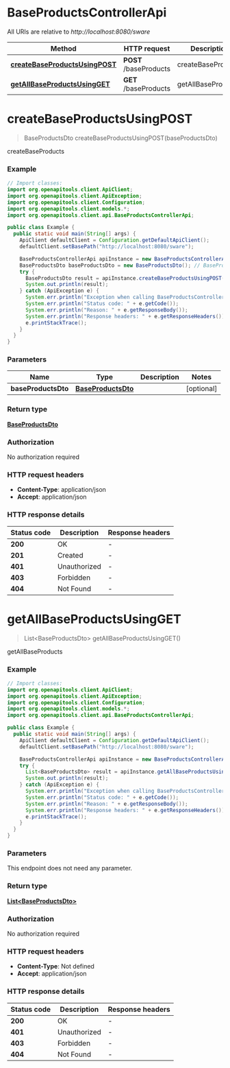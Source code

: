 # BaseProductsControllerApi

All URIs are relative to *http://localhost:8080/sware*

Method | HTTP request | Description
------------- | ------------- | -------------
[**createBaseProductsUsingPOST**](BaseProductsControllerApi.md#createBaseProductsUsingPOST) | **POST** /baseProducts | createBaseProducts
[**getAllBaseProductsUsingGET**](BaseProductsControllerApi.md#getAllBaseProductsUsingGET) | **GET** /baseProducts | getAllBaseProducts


<a name="createBaseProductsUsingPOST"></a>
# **createBaseProductsUsingPOST**
> BaseProductsDto createBaseProductsUsingPOST(baseProductsDto)

createBaseProducts

### Example
```java
// Import classes:
import org.openapitools.client.ApiClient;
import org.openapitools.client.ApiException;
import org.openapitools.client.Configuration;
import org.openapitools.client.models.*;
import org.openapitools.client.api.BaseProductsControllerApi;

public class Example {
  public static void main(String[] args) {
    ApiClient defaultClient = Configuration.getDefaultApiClient();
    defaultClient.setBasePath("http://localhost:8080/sware");

    BaseProductsControllerApi apiInstance = new BaseProductsControllerApi(defaultClient);
    BaseProductsDto baseProductsDto = new BaseProductsDto(); // BaseProductsDto | 
    try {
      BaseProductsDto result = apiInstance.createBaseProductsUsingPOST(baseProductsDto);
      System.out.println(result);
    } catch (ApiException e) {
      System.err.println("Exception when calling BaseProductsControllerApi#createBaseProductsUsingPOST");
      System.err.println("Status code: " + e.getCode());
      System.err.println("Reason: " + e.getResponseBody());
      System.err.println("Response headers: " + e.getResponseHeaders());
      e.printStackTrace();
    }
  }
}
```

### Parameters

Name | Type | Description  | Notes
------------- | ------------- | ------------- | -------------
 **baseProductsDto** | [**BaseProductsDto**](BaseProductsDto.md)|  | [optional]

### Return type

[**BaseProductsDto**](BaseProductsDto.md)

### Authorization

No authorization required

### HTTP request headers

 - **Content-Type**: application/json
 - **Accept**: application/json

### HTTP response details
| Status code | Description | Response headers |
|-------------|-------------|------------------|
**200** | OK |  -  |
**201** | Created |  -  |
**401** | Unauthorized |  -  |
**403** | Forbidden |  -  |
**404** | Not Found |  -  |

<a name="getAllBaseProductsUsingGET"></a>
# **getAllBaseProductsUsingGET**
> List&lt;BaseProductsDto&gt; getAllBaseProductsUsingGET()

getAllBaseProducts

### Example
```java
// Import classes:
import org.openapitools.client.ApiClient;
import org.openapitools.client.ApiException;
import org.openapitools.client.Configuration;
import org.openapitools.client.models.*;
import org.openapitools.client.api.BaseProductsControllerApi;

public class Example {
  public static void main(String[] args) {
    ApiClient defaultClient = Configuration.getDefaultApiClient();
    defaultClient.setBasePath("http://localhost:8080/sware");

    BaseProductsControllerApi apiInstance = new BaseProductsControllerApi(defaultClient);
    try {
      List<BaseProductsDto> result = apiInstance.getAllBaseProductsUsingGET();
      System.out.println(result);
    } catch (ApiException e) {
      System.err.println("Exception when calling BaseProductsControllerApi#getAllBaseProductsUsingGET");
      System.err.println("Status code: " + e.getCode());
      System.err.println("Reason: " + e.getResponseBody());
      System.err.println("Response headers: " + e.getResponseHeaders());
      e.printStackTrace();
    }
  }
}
```

### Parameters
This endpoint does not need any parameter.

### Return type

[**List&lt;BaseProductsDto&gt;**](BaseProductsDto.md)

### Authorization

No authorization required

### HTTP request headers

 - **Content-Type**: Not defined
 - **Accept**: application/json

### HTTP response details
| Status code | Description | Response headers |
|-------------|-------------|------------------|
**200** | OK |  -  |
**401** | Unauthorized |  -  |
**403** | Forbidden |  -  |
**404** | Not Found |  -  |

